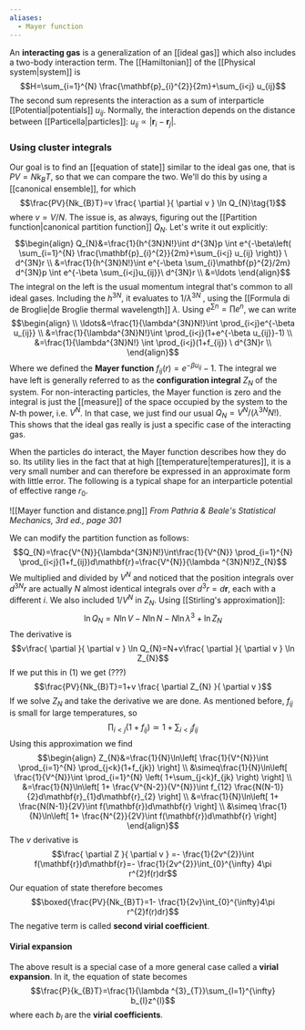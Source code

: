 ```yaml
---
aliases:
  - Mayer function
---
```

An **interacting gas** is a generalization of an [[ideal gas]] which also includes a two-body interaction term. The [[Hamiltonian]] of the [[Physical system|system]] is
$$H=\sum_{i=1}^{N} \frac{\mathbf{p}_{i}^{2}}{2m}+\sum_{i<j} u_{ij}$$
The second sum represents the interaction as a sum of interparticle [[Potential|potentials]] $u_{ij}$. Normally, the interaction depends on the distance between [[Particella|particles]]: $u_{ij}\propto |\mathbf{r}_{i}-\mathbf{r}_{j}|$.
### Using cluster integrals
Our goal is to find an [[equation of state]] similar to the ideal gas one, that is $PV=Nk_{B}T$, so that we can compare the two. We'll do this by using a [[canonical ensemble]], for which
$$\frac{PV}{Nk_{B}T}=v \frac{ \partial  }{ \partial v } \ln Q_{N}\tag{1}$$
where $v=V/N$. The issue is, as always, figuring out the [[Partition function|canonical partition function]] $Q_{N}$. Let's write it out explicitly:
$$\begin{align}
Q_{N}&=\frac{1}{h^{3N}N!}\int d^{3N}p \int e^{-\beta\left( \sum_{i=1}^{N} \frac{\mathbf{p}_{i}^{2}}{2m}+\sum_{i<j} u_{ij} \right)} \ d^{3N}r \\
&=\frac{1}{h^{3N}N!}\int e^{-\beta \sum_{i}\mathbf{p}^{2}/2m} d^{3N}p \int  e^{-\beta \sum_{i<j}u_{ij}}\ d^{3N}r \\
&=\ldots
\end{align}$$
The integral on the left is the usual momentum integral that's common to all ideal gases. Including the $h^{3N}$, it evaluates to $1/\lambda ^{3N}$ , using the [[Formula di de Broglie|de Broglie thermal wavelength]] $\lambda$. Using $e^{\sum n}=\prod e^{n}$, we can write
$$\begin{align} \\
\ldots&=\frac{1}{\lambda^{3N}N!}\int \prod_{i<j}e^{-\beta u_{ij}} \\
&=\frac{1}{\lambda^{3N}N!}\int \prod_{i<j}(1+e^{-\beta u_{ij}}-1) \\
&=\frac{1}{\lambda^{3N}N!} \int \prod_{i<j}(1+f_{ij}) \ d^{3N}r \\
\end{align}$$
Where we defined the **Mayer function** $f_{ij}(r)=e^{-\beta u_{ij}}-1$. The integral we have left is generally referred to as the **configuration integral** $Z_{N}$ of the system. For non-interacting particles, the Mayer function is zero and the integral is just the [[measure]] of the space occupied by the system to the $N$-th power, i.e. $V^{N}$. In that case, we just find our usual $Q_{N}=V^{N}/(\lambda ^{3N}N!)$. This shows that the ideal gas really is just a specific case of the interacting gas.

When the particles do interact, the Mayer function describes how they do so. Its utility lies in the fact that at high [[temperature|temperatures]], it is a very small number and can therefore be expressed in an approximate form with little error. The following is a typical shape for an interparticle potential of effective range $r_{0}$.

![[Mayer function and distance.png]]
*From Pathria & Beale's Statistical Mechanics, 3rd ed., page 301*

We can modify the partition function as follows:
$$Q_{N}=\frac{V^{N}}{\lambda^{3N}N!}\int\frac{1}{V^{N}} \prod_{i=1}^{N} \prod_{i<j}(1+f_{ij})d\mathbf{r}=\frac{V^{N}}{\lambda ^{3N}N!}Z_{N}$$
We multiplied and divided by $V^{N}$ and noticed that the position integrals over $d^{3N}r$ are actually $N$ almost identical integrals over $d^{3}r=d\mathbf{r}$, each with a different $i$. We also included $1/V^{N}$ in $Z_{N}$. Using [[Stirling's approximation]]:
$$\ln Q_{N}=N\ln V-N\ln N-N\ln \lambda ^{3}+\ln Z_{N}$$
The derivative is
$$v\frac{ \partial  }{ \partial v } \ln Q_{N}=N+v\frac{ \partial  }{ \partial v } \ln Z_{N}$$
If we put this in $(1)$ we get (???)
$$\frac{PV}{Nk_{B}T}=1+v \frac{ \partial Z_{N} }{ \partial v }$$
If we solve $Z_{N}$ and take the derivative we are done. As mentioned before, $f_{ij}$ is small for large temperatures, so
$$\prod_{i<j}(1+f_{ij})\simeq 1+\sum_{i<j}f_{ij}$$
Using this approximation we find
$$\begin{align}
Z_{N}&=\frac{1}{N}\ln\left[ \frac{1}{V^{N}}\int \prod_{i=1}^{N} \prod_{j<k}(1+f_{jk}) \right] \\
&\simeq\frac{1}{N}\ln\left[ \frac{1}{V^{N}}\int \prod_{i=1}^{N} \left( 1+\sum_{j<k}f_{jk} \right) \right] \\
&=\frac{1}{N}\ln\left[ 1+ \frac{V^{N-2}}{V^{N}}\int f_{12} \frac{N(N-1)}{2}d\mathbf{r}_{1}d\mathbf{r}_{2} \right] \\
&=\frac{1}{N}\ln\left[ 1+ \frac{N(N-1)}{2V}\int f(\mathbf{r})d\mathbf{r} \right] \\
&\simeq \frac{1}{N}\ln\left[ 1+ \frac{N^{2}}{2V}\int f(\mathbf{r})d\mathbf{r} \right]
\end{align}$$
The $v$ derivative is
$$\frac{ \partial Z }{ \partial v } =- \frac{1}{2v^{2}}\int f(\mathbf{r})d\mathbf{r}=- \frac{1}{2v^{2}}\int_{0}^{\infty} 4\pi r^{2}f(r)dr$$
Our equation of state therefore becomes
$$\boxed{\frac{PV}{Nk_{B}T}=1- \frac{1}{2v}\int_{0}^{\infty}4\pi r^{2}f(r)dr}$$
The negative term is called **second virial coefficient**.
#### Virial expansion
The above result is a special case of a more general case called a **virial expansion**. In it, the equation of state becomes
$$\frac{P}{k_{B}T}=\frac{1}{\lambda ^{3}_{T}}\sum_{l=1}^{\infty} b_{l}z^{l}$$
where each $b_{l}$ are the **virial coefficients**.